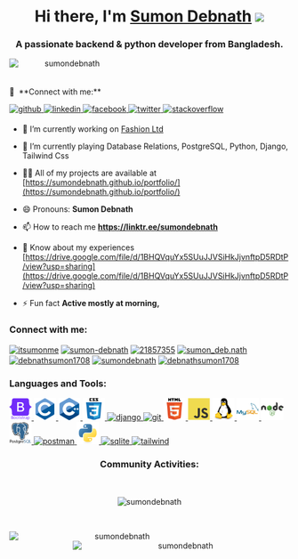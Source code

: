 <div align="center">
   <h1>Hi there, I'm <a href="#">Sumon Debnath</a> <img src="https://media.giphy.com/media/hvRJCLFzcasrR4ia7z/giphy.gif" width="30"> </h1>
</div>

<div align="center">
   <h3 align="center">A passionate backend & python developer from Bangladesh.</h3>
</div>

<p align="center"><a href="https://www.buymeacoffee.com/sumondebnath"> <img align="left" src="https://cdn.buymeacoffee.com/buttons/v2/default-yellow.png" height="40" width="210" alt="sumondebnath" /></a></p><br><br/>
<br/>
🔗 &nbsp;**Connect with me:**
<p align="left">
<a href="https://github.com/sumondebnath" target="_blank">
<img src=https://img.shields.io/badge/github-%2324292e.svg?&style=for-the-badge&logo=github&logoColor=white alt=github style="margin-bottom: 5px;" />
</a>
<a href="https://www.linkedin.com/in/sumon-debnath/" target="_blank">
<img src=https://img.shields.io/badge/linkedin-%231E77B5.svg?&style=for-the-badge&logo=linkedin&logoColor=white alt=linkedin style="margin-bottom: 5px;" />
</a>
<a href="https://www.facebook.com/profile.php?id=100009047409913" target="_blank">
<img src=https://img.shields.io/badge/facebook-%232E87FB.svg?&style=for-the-badge&logo=facebook&logoColor=white alt=facebook style="margin-bottom: 5px;" />
</a>
<!-- <a href="https://gitlab.com/imsay3m" target="_blank">
<img src=https://img.shields.io/badge/gitlab-330F63.svg?&style=for-the-badge&logo=gitlab&logoColor=white alt=gitlab style="margin-bottom: 5px;" />
</a> -->
<a href="https://x.com/itSumonMe" target="_blank">
<img src=https://img.shields.io/badge/twitter-%2300acee.svg?&style=for-the-badge&logo=twitter&logoColor=white alt=twitter style="margin-bottom: 5px;" />
</a>
<!-- <a href="https://dev.to/imsay3m" target="_blank">
<img src=https://img.shields.io/badge/dev.to-%2308090A.svg?&style=for-the-badge&logo=dev.to&logoColor=white alt=devto style="margin-bottom: 5px;" />
</a> -->
<a href="https://stackoverflow.com/users/21857355/sumon-debnath" target="_blank">
<img src=https://img.shields.io/badge/stackoverflow-%23F28032.svg?&style=for-the-badge&logo=stackoverflow&logoColor=white alt=stackoverflow style="margin-bottom: 5px;" />
</a>  
</p>


- 🔭 I’m currently working on [Fashion Ltd](https://main--fashionltd.netlify.app/)

- 🌱 I’m currently playing Database Relations, PostgreSQL, Python, Django, Tailwind Css

- 👨‍💻 All of my projects are available at [https://sumondebnath.github.io/portfolio/](https://sumondebnath.github.io/portfolio/)

- 😄 Pronouns: **Sumon Debnath**

- 📫 How to reach me **https://linktr.ee/sumondebnath**

- 📄 Know about my experiences [https://drive.google.com/file/d/1BHQVquYx5SUuJJVSiHkJjvnftpD5RDtP/view?usp=sharing](https://drive.google.com/file/d/1BHQVquYx5SUuJJVSiHkJjvnftpD5RDtP/view?usp=sharing)

- ⚡ Fun fact **Active mostly at morning,**


<h3 align="left">Connect with me:</h3>
<p align="left">
<a href="https://twitter.com/itsumonme" target="blank"><img align="center" src="https://raw.githubusercontent.com/rahuldkjain/github-profile-readme-generator/master/src/images/icons/Social/twitter.svg" alt="itsumonme" height="30" width="40" /></a>
<a href="https://linkedin.com/in/sumon-debnath" target="blank"><img align="center" src="https://raw.githubusercontent.com/rahuldkjain/github-profile-readme-generator/master/src/images/icons/Social/linked-in-alt.svg" alt="sumon-debnath" height="30" width="40" /></a>
<a href="https://stackoverflow.com/users/21857355" target="blank"><img align="center" src="https://raw.githubusercontent.com/rahuldkjain/github-profile-readme-generator/master/src/images/icons/Social/stack-overflow.svg" alt="21857355" height="30" width="40" /></a>
<a href="https://instagram.com/sumon_deb.nath" target="blank"><img align="center" src="https://raw.githubusercontent.com/rahuldkjain/github-profile-readme-generator/master/src/images/icons/Social/instagram.svg" alt="sumon_deb.nath" height="30" width="40" /></a>
<a href="https://www.hackerrank.com/debnathsumon1708" target="blank"><img align="center" src="https://raw.githubusercontent.com/rahuldkjain/github-profile-readme-generator/master/src/images/icons/Social/hackerrank.svg" alt="debnathsumon1708" height="30" width="40" /></a>
<a href="https://codeforces.com/profile/sumondebnath" target="blank"><img align="center" src="https://raw.githubusercontent.com/rahuldkjain/github-profile-readme-generator/master/src/images/icons/Social/codeforces.svg" alt="sumondebnath" height="30" width="40" /></a>
<a href="https://www.leetcode.com/debnathsumon1708" target="blank"><img align="center" src="https://raw.githubusercontent.com/rahuldkjain/github-profile-readme-generator/master/src/images/icons/Social/leet-code.svg" alt="debnathsumon1708" height="30" width="40" /></a>
</p>

<h3 align="left">Languages and Tools:</h3>
<p align="left"> <a href="https://getbootstrap.com" target="_blank" rel="noreferrer"> <img src="https://raw.githubusercontent.com/devicons/devicon/master/icons/bootstrap/bootstrap-plain-wordmark.svg" alt="bootstrap" width="40" height="40"/> </a> <a href="https://www.cprogramming.com/" target="_blank" rel="noreferrer"> <img src="https://raw.githubusercontent.com/devicons/devicon/master/icons/c/c-original.svg" alt="c" width="40" height="40"/> </a> <a href="https://www.w3schools.com/cpp/" target="_blank" rel="noreferrer"> <img src="https://raw.githubusercontent.com/devicons/devicon/master/icons/cplusplus/cplusplus-original.svg" alt="cplusplus" width="40" height="40"/> </a> <a href="https://www.w3schools.com/css/" target="_blank" rel="noreferrer"> <img src="https://raw.githubusercontent.com/devicons/devicon/master/icons/css3/css3-original-wordmark.svg" alt="css3" width="40" height="40"/> </a> <a href="https://www.djangoproject.com/" target="_blank" rel="noreferrer"> <img src="https://cdn.worldvectorlogo.com/logos/django.svg" alt="django" width="40" height="40"/> </a> <a href="https://git-scm.com/" target="_blank" rel="noreferrer"> <img src="https://www.vectorlogo.zone/logos/git-scm/git-scm-icon.svg" alt="git" width="40" height="40"/> </a> <a href="https://www.w3.org/html/" target="_blank" rel="noreferrer"> <img src="https://raw.githubusercontent.com/devicons/devicon/master/icons/html5/html5-original-wordmark.svg" alt="html5" width="40" height="40"/> </a> <a href="https://developer.mozilla.org/en-US/docs/Web/JavaScript" target="_blank" rel="noreferrer"> <img src="https://raw.githubusercontent.com/devicons/devicon/master/icons/javascript/javascript-original.svg" alt="javascript" width="40" height="40"/> </a> <a href="https://www.linux.org/" target="_blank" rel="noreferrer"> <img src="https://raw.githubusercontent.com/devicons/devicon/master/icons/linux/linux-original.svg" alt="linux" width="40" height="40"/> </a> <a href="https://www.mysql.com/" target="_blank" rel="noreferrer"> <img src="https://raw.githubusercontent.com/devicons/devicon/master/icons/mysql/mysql-original-wordmark.svg" alt="mysql" width="40" height="40"/> </a> <a href="https://nodejs.org" target="_blank" rel="noreferrer"> <img src="https://raw.githubusercontent.com/devicons/devicon/master/icons/nodejs/nodejs-original-wordmark.svg" alt="nodejs" width="40" height="40"/> </a> <a href="https://www.postgresql.org" target="_blank" rel="noreferrer"> <img src="https://raw.githubusercontent.com/devicons/devicon/master/icons/postgresql/postgresql-original-wordmark.svg" alt="postgresql" width="40" height="40"/> </a> <a href="https://postman.com" target="_blank" rel="noreferrer"> <img src="https://www.vectorlogo.zone/logos/getpostman/getpostman-icon.svg" alt="postman" width="40" height="40"/> </a> <a href="https://www.python.org" target="_blank" rel="noreferrer"> <img src="https://raw.githubusercontent.com/devicons/devicon/master/icons/python/python-original.svg" alt="python" width="40" height="40"/> </a> <a href="https://www.sqlite.org/" target="_blank" rel="noreferrer"> <img src="https://www.vectorlogo.zone/logos/sqlite/sqlite-icon.svg" alt="sqlite" width="40" height="40"/> </a> <a href="https://tailwindcss.com/" target="_blank" rel="noreferrer"> <img src="https://www.vectorlogo.zone/logos/tailwindcss/tailwindcss-icon.svg" alt="tailwind" width="40" height="40"/> </a> </p>


<h3 align="center">Community Activities:</h3>

<br/>

<div align="center">
   <p><img align="center" src="https://github-readme-stats.vercel.app/api/top-langs?username=sumondebnath&show_icons=true&locale=en&layout=compact" alt="sumondebnath" /></p>
</div>

<p align="center">
   <div align="center">
   <div>
      <p>&nbsp;</p>
      <img align="left" width=390 src="https://github-readme-stats.vercel.app/api?username=sumondebnath&show_icons=true&locale=en" alt="sumondebnath" />
   </div>
   <div>
      <img align="right" width=390 src="https://github-readme-streak-stats.herokuapp.com/?user=sumondebnath&" alt="sumondebnath" />
   </div>
   </div>
</p>



<br/><br/>

